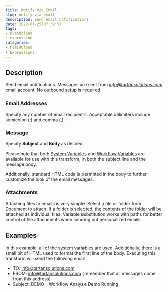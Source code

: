 ```yaml
---
title: Notify Via Email
slug: notify-via-email
description: Send email notifications
date: 2022-01-25T07:39:57
tags:
- plaidcloud
- expression
categories:
- PlaidCloud
- Expressions
---
```



## Description


Send email notifications. Messages are sent from *[info@tartansolutions.com](mailto:info@tartansolutions.com)* email account. No outbound setup is required.



### Email Addresses


Specify any number of email recipients. Acceptable delimiters include semicolon (;) and comma (,).



### Message


Specify **Subject** and **Body** as desired.



Please note that both [System Variables](https://plaidcloud.com/docs/plaidcloud/workflows/transforms/common_features#system-variables) and [Workflow Variables](https://plaidcloud.com/docs/plaidcloud/workflows/transforms/common_features#model-variables) are available for use with this transform, in both the subject line and the message body.



Additionally, standard HTML code is permitted in the body to further customize the look of the email messages.







### Attachments


Attaching files to emails is very simple. Select a file or folder from Document to attach. If a folder is selected, the contents of the folder will be attached as individual files. Variable substitution works with paths for better control of file attachments when sending out personalized emails.



## Examples


In this example, all of the system variables are used. Additionally, there is a small bit of HTML used to format the first line of the body. Executing this transform will send the following email:


* TO: [info@tartansolutions.com](mailto:info%40tartansolutions.com)
* FROM: [info@tartansolutions.com](mailto:info%40tartansolutions.com) (remember that all messages come from this address)
* Subject: DEMO – Workflow Analyze Demo Running
